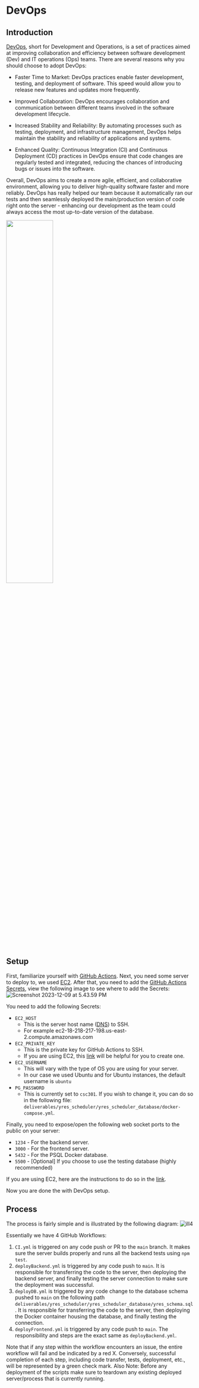 # DevOps

## Introduction

[DevOps](https://www.atlassian.com/devops), short for Development and Operations, is a set of practices aimed at improving collaboration and efficiency between software development (Dev) and IT operations (Ops) teams. There are several reasons why you should choose to adopt DevOps:

- Faster Time to Market: DevOps practices enable faster development, testing, and deployment of software. This speed would allow you to release new features and updates more frequently.

- Improved Collaboration: DevOps encourages collaboration and communication between different teams involved in the software development lifecycle.

- Increased Stability and Reliability: By automating processes such as testing, deployment, and infrastructure management, DevOps helps maintain the stability and reliability of applications and systems.

- Enhanced Quality: Continuous Integration (CI) and Continuous Deployment (CD) practices in DevOps ensure that code changes are regularly tested and integrated, reducing the chances of introducing bugs or issues into the software.

Overall, DevOps aims to create a more agile, efficient, and collaborative environment, allowing you to deliver high-quality software faster and more reliably. DevOps has really helped our team because it automatically ran our tests and then seamlessly deployed the main/production version of code right onto the server - enhancing our development as the team could always access the most up-to-date version of the database. 
 

<img src="https://octopus.com/devops/i/x/octopus-devops-infinity.png" width="50%">

## Setup

First, familiarize yourself with [GitHub Actions](https://github.com/features/actions). Next, you need some server to deploy to, we used [EC2](https://aws.amazon.com/ec2/). After that, you need to add the [GitHub Actions Secrets](https://docs.github.com/en/actions/security-guides/using-secrets-in-github-actions), view the following image to see where to add the Secrets:![Screenshot 2023-12-09 at 5.43.59 PM](https://i.imgur.com/5U7wTBP.png) 

You need to add the following Secrets:
- `EC2_HOST` 
  - This is the server host name ([DNS](https://www.cloudflare.com/learning/dns/what-is-dns/)) to SSH.
  - For example ec2-18-218-217-198.us-east-2.compute.amazonaws.com
- `EC2_PRIVATE_KEY`
  - This is the private key for GitHub Actions to SSH.
  - If you are using EC2, this [link](https://docs.aws.amazon.com/AWSEC2/latest/UserGuide/create-key-pairs.html) will be helpful for you to create one. 
- `EC2_USERNAME`
  - This will vary with the type of OS you are using for your server.
  - In our case we used Ubuntu and for Ubuntu instances, the default username is `ubuntu`
- `PG_PASSWORD`
  - This is currently set to `csc301`. If you wish to change it, you can do so in the following file: `deliverables/yres_scheduler/yres_scheduler_database/docker-compose.yml`.

Finally, you need to expose/open the following web socket ports to the public on your server:
- `1234` - For the backend server.
- `3000` - For the frontend server.
- `5432` - For the PSQL Docker database.
- `5500` - [Optional] If you choose to use the testing database (highly recommended)

If you are using EC2, here are the instructions to do so in the [link](https://docs.aws.amazon.com/AWSEC2/latest/UserGuide/authorizing-access-to-an-instance.html).

Now you are done the with DevOps setup.

## Process

The process is fairly simple and is illustrated by the following diagram: ![ill4](https://i.imgur.com/lbRcUJw.jpg)

Essentially we have 4 GitHub Workflows:
1. `CI.yml` is triggered on any code push or PR to the `main` branch. It makes sure the server builds properly and runs all the backend tests using `npm test`. 
2. `deployBackend.yml` is triggered by any code push to `main`. It is responsible for transferring the code to the server, then deploying the backend server, and finally testing the server connection to make sure the deployment was successful.
3. `deployDB.yml` is triggered by any code change to the database schema pushed to `main` on the following path `deliverables/yres_scheduler/yres_scheduler_database/yres_schema.sql`. It is responsible for transferring the code to the server, then deploying the Docker container housing the database, and finally testing the connection.
4. `deployFrontend.yml` is triggered by any code push to `main`. The responsibility and steps are the exact same as `deployBackend.yml`.


Note that if any step within the workflow encounters an issue, the entire workflow will fail and be indicated by a red X. Conversely, successful completion of each step, including code transfer, tests, deployment, etc., will be represented by a green check mark.
Also Note: Before any deployment of the scripts make sure to teardown any existing deployed server/process that is currently running. 